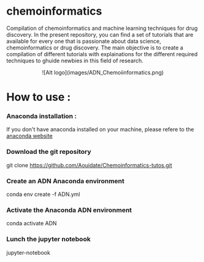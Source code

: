 # chemoinformatics
Compilation of chemoinformatics and machine learning techniques for drug discovery.
In the present repository, you can find a set of tutorials that are available for every one that is passionate about data science, chemoinformatics or drug discovery.
The main objective is to create a compilation of different tutorials with explainations for the different required techniques to ghuide newbies in this field of research.
<p align="center"> 
![Alt logo](images/ADN_Chemoiinformatics.png)
</p>

# How to use :
### Anaconda installation :
If you don't have anaconda installed on your machine, please refere to the [anaconda website](https://docs.anaconda.com/anaconda/install/)
### Download the git repository
git clone https://github.com/Aouidate/Chemoinformatics-tutos.git
### Create an ADN Anaconda environment 
conda env create -f ADN.yml
### Activate the Anaconda ADN environment
conda activate ADN
### Lunch the jupyter notebook
jupyter-notebook

